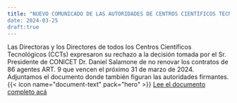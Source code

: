 ```yaml
---
title: "NUEVO COMUNICADO DE LAS AUTORIDADES DE CENTROS CIENTÍFICOS TECNOLÓGICOS DEL CONICET”
date: 2024-03-25
draft:true
---
```


Las Directoras y los Directores de todos los Centros Científicos Tecnológicos (CCTs) expresaron su rechazo a la decisión tomada por el Sr. Presidente de CONICET Dr. Daniel Salamone de no renovar los contratos de 86 agentes ART. 9 que vencen el próximo 31 de marzo de 2024. Adjuntamos el documento donde también figuran las autoridades firmantes.
{{< icon name="document-text" pack="hero" >}} [Lee el documento completo acá]( ComunicadodirectoresCCT250324.pdf)

